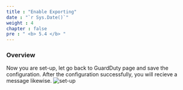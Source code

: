 ```yaml
---
title : "Enable Exporting"
date : "`r Sys.Date()`"
weight : 4
chapter : false
pre : " <b> 5.4 </b> "
---
```


### Overview
Now you are set-up, let go back to GuardDuty page and save the configuration. After the configuration successfully, you will recieve a message likewise.
![set-up](/images/5.%20Export%20Findings/5.15.jpg?width=60pc)
